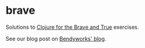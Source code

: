# brave

Solutions to [Clojure for the Brave and True](http://www.braveclojure.com) exercises.

See our blog post on [Bendyworks' blog](https://www.bendyworks.com/blog).
